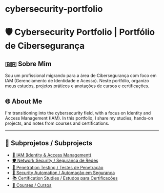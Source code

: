 # cybersecurity-portfolio

# 🛡️ Cybersecurity Portfolio | Portfólio de Cibersegurança

## 🇧🇷 Sobre Mim

Sou um profissional migrando para a área de Cibersegurança com foco em IAM (Gerenciamento de Identidade e Acesso). Neste portfólio, organizo meus estudos, projetos práticos e anotações de cursos e certificações.

## 🌐 About Me

I'm transitioning into the cybersecurity field, with a focus on Identity and Access Management (IAM). In this portfolio, I share my studies, hands-on projects, and notes from courses and certifications.

---

## 📁 Subprojetos / Subprojects

- [🔐 IAM (Identity & Access Management)](./identidade/)
- [🛡️ Network Security / Segurança de Redes](./netsecurity/)
- [🧪 Penetration Testing / Testes de Penetração](./testing/)
- [🤖 Security Automation / Automação em Segurança](./secautomation/)
- [📚 Certification Studies / Estudos para Certificações](./certification/)
- [📜 Courses / Cursos](./courses/)
